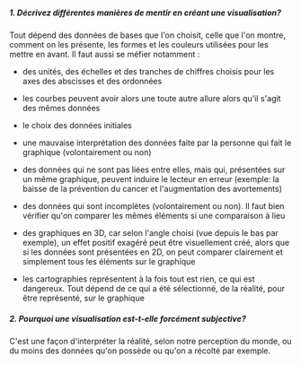 #####   1. Décrivez différentes manières de mentir en créant une visualisation?

Tout dépend des données de bases que l'on choisit, celle que l'on montre, comment on les présente, les formes et les couleurs utilisées pour les mettre en avant. Il faut aussi se méfier notamment :

-  des unités, des échelles et des tranches de chiffres choisis pour les axes des abscisses et des ordonnées 
  - les courbes peuvent avoir alors une toute autre allure alors qu'il s'agit des mêmes données

- le choix des données initiales
- une mauvaise interprétation des données faite par la personne qui fait le graphique (volontairement ou non)

- des données qui ne sont pas liées entre elles, mais qui, présentées sur un même graphique, peuvent induire le lecteur en erreur (exemple: la baisse de la prévention du cancer et l'augmentation des avortements)
- des données qui sont incomplètes (volontairement ou non). Il faut bien vérifier qu'on comparer les mêmes éléments si une comparaison à lieu
- des graphiques en 3D, car selon l'angle choisi (vue depuis le bas par exemple), un effet positif exagéré peut être visuellement créé, alors que si les données sont présentées en 2D, on peut comparer clairement et simplement tous les éléments sur le graphique
- les cartographies représentent à la fois tout est rien, ce qui est dangereux. Tout dépend de ce qui a été sélectionné, de la réalité, pour être représenté, sur le graphique



#####  2. Pourquoi une visualisation est-t-elle forcément subjective?

C'est une façon d'interpréter la réalité, selon notre perception du monde, ou du moins des données qu'on possède ou qu'on a récolté par exemple.



